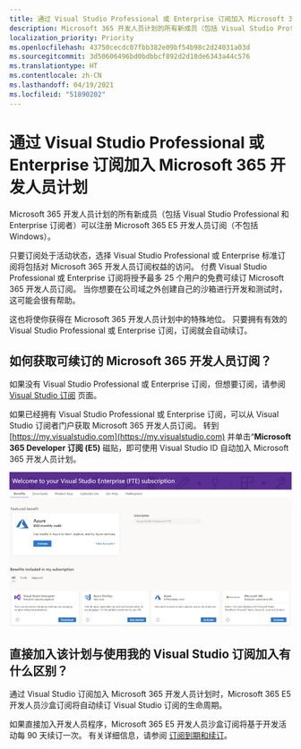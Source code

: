 ```yaml
---
title: 通过 Visual Studio Professional 或 Enterprise 订阅加入 Microsoft 365 开发人员计划
description: Microsoft 365 开发人员计划的所有新成员（包括 Visual Studio Professional 和 Enterprise 订阅者）可以注册 Microsoft 365 E5 开发人员订阅（不包括 Windows）。
localization_priority: Priority
ms.openlocfilehash: 43750cecdc07fbb382e09bf54b98c2d24031a03d
ms.sourcegitcommit: 3d50606496bd0bdbbcf892d2d18de6343a44c576
ms.translationtype: HT
ms.contentlocale: zh-CN
ms.lasthandoff: 04/19/2021
ms.locfileid: "51890202"
---
```

# <a name="join-the-microsoft-365-developer-program-with-a-visual-studio-professional-or-enterprise-subscription"></a>通过 Visual Studio Professional 或 Enterprise 订阅加入 Microsoft 365 开发人员计划

Microsoft 365 开发人员计划的所有新成员（包括 Visual Studio Professional 和 Enterprise 订阅者）可以注册 Microsoft 365 E5 开发人员订阅（不包括 Windows）。 

只要订阅处于活动状态，选择 Visual Studio Professional 或 Enterprise 标准订阅将包括对 Microsoft 365 开发人员订阅权益的访问。 付费 Visual Studio Professional 或 Enterprise 订阅将授予最多 25 个用户的免费可续订 Microsoft 365 开发人员订阅。 当你想要在公司域之外创建自己的沙箱进行开发和测试时，这可能会很有帮助。

这也将使你获得在 Microsoft 365 开发人员计划中的特殊地位。 只要拥有有效的 Visual Studio Professional 或 Enterprise 订阅，订阅就会自动续订。

## <a name="how-do-i-get-a-renewable-microsoft-365-developer-subscription"></a>如何获取可续订的 Microsoft 365 开发人员订阅？

如果没有 Visual Studio Professional 或 Enterprise 订阅，但想要订阅，请参阅 [Visual Studio 订阅](https://visualstudio.microsoft.com/vs/pricing/) 页面。

如果已经拥有 Visual Studio Professional 或 Enterprise 订阅，可以从 Visual Studio 订阅者门户获取 Microsoft 365 开发人员订阅。 转到 [https://my.visualstudio.com](https://my.visualstudio.com) 并单击“**Microsoft 365 Developer 订阅 (E5)** 磁贴，即可使用 Visual Studio ID 自动加入 Microsoft 365 开发人员计划。

![Visual Studio 页面的屏幕截图（包含 Microsoft 365 开发人员订阅磁贴）](images/visual-studio-dev-program-tile.jpg)

## <a name="what-is-the-difference-between-joining-the-program-directly-and-joining-with-my-visual-studio-subscription"></a>直接加入该计划与使用我的 Visual Studio 订阅加入有什么区别？

通过 Visual Studio 订阅加入 Microsoft 365 开发人员计划时，Microsoft 365 E5 开发人员沙盒订阅将自动续订 Visual Studio 订阅的生命周期。 

如果直接加入开发人员程序，Microsoft 365 E5 开发人员沙盒订阅将基于开发活动每 90 天续订一次。 有关详细信息，请参阅 [订阅到期和续订](subscription-expiration-and-renewal.md)。